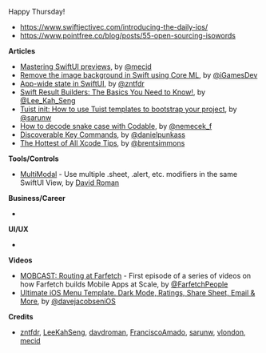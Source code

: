 Happy Thursday!

- https://www.swiftjectivec.com/introducing-the-daily-ios/
- https://www.pointfree.co/blog/posts/55-open-sourcing-isowords

**Articles**

* [Mastering SwiftUI previews](https://swiftwithmajid.com/2021/03/10/mastering-swiftui-previews/), by [@mecid](https://twitter.com/mecid)
* [Remove the image background in Swift using Core ML](https://medium.com/macoclock/remove-the-image-background-in-swift-using-core-ml-8646ed3a1c14?source=friends_link&sk=0ee882e0983cb7f431e5965dc8df504f), by [@iGamesDev](https://twitter.com/iGamesDev)
* [App-wide state in SwiftUI](https://www.fivestars.blog/swiftui/app-state.html), by [@zntfdr](https://twitter.com/zntfdr)
* [Swift Result Builders: The Basics You Need to Know!](https://swiftsenpai.com/swift/result-builders-basics/), by [@Lee_Kah_Seng](https://twitter.com/Lee_Kah_Seng)
* [Tuist init: How to use Tuist templates to bootstrap your project](https://sarunw.com/posts/tuist-init/), by [@sarunw](https://twitter.com/sarunw)
* [How to decode snake case with Codable](https://nemecek.be/blog/90/how-to-decode-snake-case-with-codable), by [@nemecek_f](https://twitter.com/nemecek_f)
* [Discoverable Key Commands](https://indiestack.com/2021/03/discoverable-key-commands/), by [@danielpunkass](https://twitter.com/danielpunkass)
* [The Hottest of All Xcode Tips](https://inessential.com/2021/03/16/the_hottest_of_all_xcode_tips), by [@brentsimmons](https://twitter.com/brentsimmons/)

**Tools/Controls**

* [MultiModal](https://github.com/davdroman/MultiModal) - Use multiple .sheet, .alert, etc. modifiers in the same SwiftUI View, by [David Roman](https://github.com/davdroman)

**Business/Career**

* 

**UI/UX**

* 

**Videos**

* [MOBCAST: Routing at Farfetch](https://youtu.be/Y3hQ6Z_wW9k) - First episode of a series of videos on how Farfetch builds Mobile Apps at Scale, by [@FarfetchPeople](https://twitter.com/farfetchpeople)
* [Ultimate iOS Menu Template. Dark Mode, Ratings, Share Sheet, Email & More](https://www.youtube.com/watch?v=ZQn4jME9i94), by [@davejacobseniOS](https://twitter.com/davejacobseniOS)

**Credits**

* [zntfdr](https://github.com/zntfdr), [LeeKahSeng](https://github.com/LeeKahSeng), [davdroman](https://github.com/davdroman), [FranciscoAmado](https://github.com/FranciscoAmado), [sarunw](https://github.com/sarunw), [vlondon](https://github.com/vlondon), [mecid](https://github.com/mecid)
